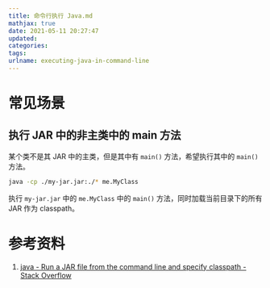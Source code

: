 ```yaml
---
title: 命令行执行 Java.md
mathjax: true
date: 2021-05-11 20:27:47
updated:
categories:
tags:
urlname: executing-java-in-command-line
---
```




<!-- more -->





# 常见场景

## 执行 JAR 中的非主类中的 main 方法

某个类不是其 JAR 中的主类，但是其中有 `main()` 方法，希望执行其中的 `main()` 方法。

```sh
java -cp ./my-jar.jar:./* me.MyClass
```

执行 `my-jar.jar` 中的 `me.MyClass` 中的 `main()` 方法，同时加载当前目录下的所有 JAR 作为 classpath。





# 参考资料

1. [java - Run a JAR file from the command line and specify classpath - Stack Overflow](https://stackoverflow.com/questions/18413014/run-a-jar-file-from-the-command-line-and-specify-classpath)

